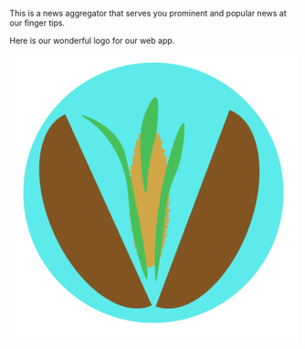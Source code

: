   		  
 This is a news aggregator that serves you prominent and popular news at our finger tips.
  		  
 Here is our wonderful logo for our web app.
  		  
 ![alt tag](https://raw.githubusercontent.com/NutshellNews/NutshellNews/master/icons/iconNutshell36.png)
